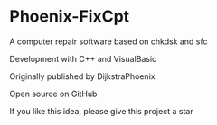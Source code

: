 # Phoenix-FixCpt

A computer repair software based on chkdsk and sfc

Development with C++ and VisualBasic

Originally published by DijkstraPhoenix

Open source on GitHub

If you like this idea, please give this project a star
